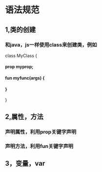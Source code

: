 # 语法规范
## 1,类的创建
###  和java，js一样使用class来创建类，例如
class MyClass {
####    prop myprop;
####    fun myfunc(args) {
####    }
}
## 2,属性，方法
###  声明属性，利用prop关键字声明
###  声明方法，利用fun关键字声明
## 3，变量，var